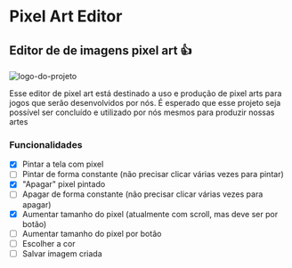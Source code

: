 # Pixel Art Editor

## Editor de de imagens pixel art 👍

![logo-do-projeto](logo.ico)

Esse editor de pixel art está destinado a uso e produção de pixel arts para jogos que serão desenvolvidos por nós. É esperado que esse projeto seja possível ser concluído e utilizado por nós mesmos para produzir nossas artes

### Funcionalidades
- [x] Pintar a tela com pixel
- [ ] Pintar de forma constante (não precisar clicar várias vezes para pintar)
- [x] "Apagar" pixel pintado
- [ ] Apagar de forma constante (não precisar clicar várias vezes para apagar)
- [x] Aumentar tamanho do pixel (atualmente com scroll, mas deve ser por botão)
- [ ] Aumentar tamanho do pixel por botão
- [ ] Escolher a cor
- [ ] Salvar imagem criada
